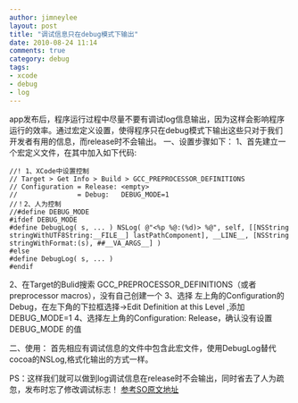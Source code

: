 ```yaml
---
author: jimneylee
layout: post
title: "调试信息只在debug模式下输出"
date: 2010-08-24 11:14
comments: true
category: debug
tags:
- xcode
- debug
- log
---
```


app发布后，程序运行过程中尽量不要有调试log信息输出，因为这样会影响程序运行的效率。通过宏定义设置，使得程序只在debug模式下输出这些只对于我们开发者有用的信息，而release时不会输出。
一、设置步骤如下：
1、首先建立一个宏定义文件，在其中加入如下代码:

	//! 1、XCode中设置控制
	// Target > Get Info > Build > GCC_PREPROCESSOR_DEFINITIONS
	// Configuration = Release: <empty>
	//               = Debug:   DEBUG_MODE=1
	//！2、人为控制
	//#define DEBUG_MODE 
	#ifdef DEBUG_MODE
	#define DebugLog( s, ... ) NSLog( @"<%p %@:(%d)> %@", self, [[NSString stringWithUTF8String:__FILE__] lastPathComponent], __LINE__, [NSString stringWithFormat:(s), ##__VA_ARGS__] )
	#else
	#define DebugLog( s, ... ) 
	#endif

2、在Target的Bulid搜索 GCC_PREPROCESSOR_DEFINITIONS（或者preprocessor macros），没有自己创建一个
3、选择 左上角的Configuration的 Debug，在左下角的下拉框选择->Edit Definition at this Level ,添加 DEBUG_MODE=1
4、选择左上角的Configuration: Release，确认没有设置 DEBUG_MODE 的值

二、使用：
首先相应有调试信息的文件中包含此宏文件，使用DebugLog替代cocoa的NSLog,格式化输出的方式一样。

PS：这样我们就可以做到log调试信息在release时不会输出，同时省去了人为疏忽，发布时忘了修改调试标志！
[参考SO原文地址](http://stackoverflow.com/questions/300673/is-it-true-that-one-should-not-use-nslog-on-production-code )